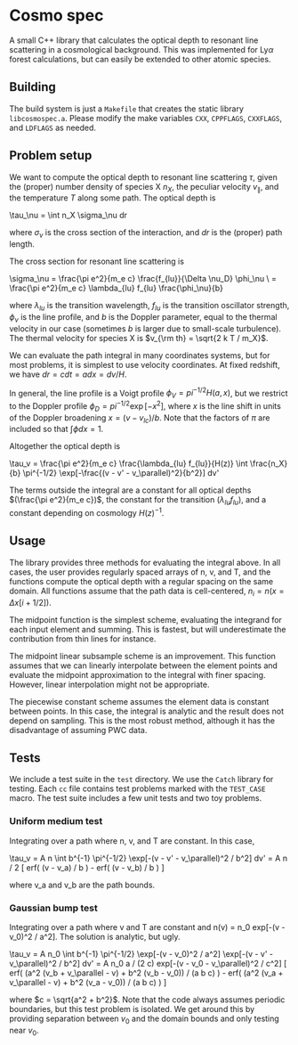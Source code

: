 # Cosmo spec

A small C++ library that calculates the optical depth to resonant line
scattering in a cosmological background. This was implemented for Ly$\alpha$
forest calculations, but can easily be extended to other atomic species.

## Building

The build system is just a `Makefile` that creates the static library
`libcosmospec.a`. Please modify the make variables `CXX`, `CPPFLAGS`,
`CXXFLAGS`, and `LDFLAGS` as needed.

## Problem setup

We want to compute the optical depth to resonant line scattering $\tau$, given
the (proper) number density of species X $n_X$, the peculiar velocity
$v_\parallel$, and the temperature $T$ along some path. The optical depth is

\tau_\nu = \int n_X \sigma_\nu dr

where $\sigma_\nu$ is the cross section of the interaction, and $dr$ is the
(proper) path length.

The cross section for resonant line scattering is

\sigma_\nu = \frac{\pi e^2}{m_e c} \frac{f_{lu}}{\Delta \nu_D} \phi_\nu \\
    = \frac{\pi e^2}{m_e c} \lambda_{lu} f_{lu} \frac{\phi_\nu}{b}

where $\lambda_{lu}$ is the transition wavelength, $f_{lu}$ is the transition
oscillator strength, $\phi_\nu$ is the line profile, and $b$ is the Doppler
parameter, equal to the thermal velocity in our case (sometimes $b$ is larger
due to small-scale turbulence). The thermal velocity for species X is
$v_{\rm th} = \sqrt{2 k T / m_X}$.

We can evaluate the path integral in many coordinates systems, but for most
problems, it is simplest to use velocity coordinates. At fixed redshift, we
have $dr = c dt = a dx = dv / H$.

In general, the line profile is a Voigt profile $\phi_V = pi^{-1/2} H(a, x)$,
but we restrict to the Doppler profile $\phi_D = pi^{-1/2} \exp[-x^2]$, where
$x$ is the line shift in units of the Doppler broadening $x = (v - v_{lc}) / b$.
Note that the factors of $\pi$ are included so that $\int \phi dx = 1$.

Altogether the optical depth is

\tau_v = \frac{\pi e^2}{m_e c} \frac{\lambda_{lu} f_{lu}}{H(z)}
   \int \frac{n_X}{b} \pi^{-1/2}
   \exp[-\frac{(v - v' - v_\parallel)^2}{b^2}] dv'

The terms outside the integral are a constant for all optical depths $(\frac{\pi
e^2}{m_e c})$, the constant for the transition $(\lambda_{lu} f_{lu})$, and a
constant depending on cosmology $H(z)^{-1}$.

## Usage

The library provides three methods for evaluating the integral above. In all
cases, the user provides regularly spaced arrays of n, v, and T, and the
functions compute the optical depth with a regular spacing on the same domain.
All functions assume that the path data is cell-centered, $n_i = n(x = \Delta x
[i + 1/2])$.

The midpoint function is the simplest scheme, evaluating the integrand for each
input element and summing. This is fastest, but will underestimate the
contribution from thin lines for instance.

The midpoint linear subsample scheme is an improvement. This function assumes
that we can linearly interpolate between the element points and evaluate the
midpoint approximation to the integral with finer spacing. However, linear
interpolation might not be appropriate.

The piecewise constant scheme assumes the element data is constant between
points. In this case, the integral is analytic and the result does not depend
on sampling. This is the most robust method, although it has the disadvantage
of assuming PWC data.

## Tests

We include a test suite in the `test` directory. We use the `Catch` library for
testing. Each `cc` file contains test problems marked with the `TEST_CASE`
macro. The test suite includes a few unit tests and two toy problems.

### Uniform medium test

Integrating over a path where n, v, and T are constant. In this case,

\tau_v = A n \int b^{-1} \pi^{-1/2} \exp[-(v - v' - v_\parallel)^2 / b^2] dv'
       = A n / 2 [ erf( (v - v_a) / b ) - erf( (v - v_b) / b ) ]

where v_a and v_b are the path bounds.

### Gaussian bump test

Integrating over a path where v and T are constant and
n(v) = n_0 exp[-(v - v_0)^2 / a^2]. The solution is analytic, but ugly.

\tau_v = A n_0 \int b^{-1} \pi^{-1/2} \exp[-(v - v_0)^2 / a^2]
                    \exp[-(v - v' - v_\parallel)^2 / b^2] dv'
       = A n_0 a / (2 c) exp[-(v - v_0 - v_\parallel)^2 / c^2]
         [ erf( (a^2 (v_b + v_\parallel - v) + b^2 (v_b - v_0)) / (a b c) )
           - erf( (a^2 (v_a + v_\parallel - v) + b^2 (v_a - v_0)) / (a b c) ) ]

where $c = \sqrt{a^2 + b^2}$. Note that the code always assumes periodic
boundaries, but this test problem is isolated. We get around this by providing
separation between $v_0$ and the domain bounds and only testing near $v_0$.
